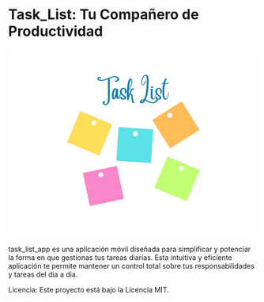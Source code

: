 # **Task_List**: Tu Compañero de Productividad

![Logo de task_list_app](assets/logo.png)

task_list_app es una aplicación móvil diseñada para simplificar y potenciar la forma en que gestionas tus tareas diarias. Esta intuitiva y eficiente aplicación te permite mantener un control total sobre tus responsabilidades y tareas del dia a dia.

Licencia: Este proyecto está bajo la Licencia MIT.